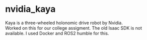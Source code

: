 # nvidia_kaya
Kaya is a three-wheeled holonomic drive robot by Nvidia. \
Worked on this for our college assigment. The old Isaac SDK is not available. 
I used Docker and ROS2 humble for this.
